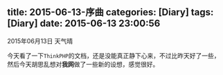 title: 2015-06-13-序曲
categories: [Diary]
tags: [Diary]
date: 2015-06-13 23:00:56
---
2015年06月13日 天气晴  
<!--more-->
今天看了一下`ThinkPHP`的文档，还是没能真正静下心来，不过比昨天好了一些，然后今天胡思乱想对**我网**做了一些新的设想，感觉很好。
